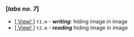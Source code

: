 ### [_labs no. 7_]

- [\[ View! \]](t1.m) `t1.m` - _**writing**_: hiding image in image
- [\[ View! \]](t2.m) `t2.m` - _**reading**_ hiding image in image

#
